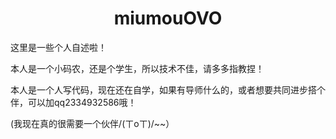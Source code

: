<!---
miumouOVO/miumouOVO is a ✨ special ✨ repository because its `README.md` (this file) appears on your GitHub profile.
You can click the Preview link to take a look at your changes.
--->
<h1 style="text-align:center;">miumouOVO</h1>
<p>这里是一些个人自述啦！</p>
<p>本人是一个小码农，还是个学生，所以技术不佳，请多多指教捏！</p>
<p>本人是一个人写代码，现在还在自学，如果有导师什么的，或者想要共同进步搭个伴，可以加qq2334932586哦！</p>
<p>(我现在真的很需要一个伙伴/(ㄒoㄒ)/~~）</p>
